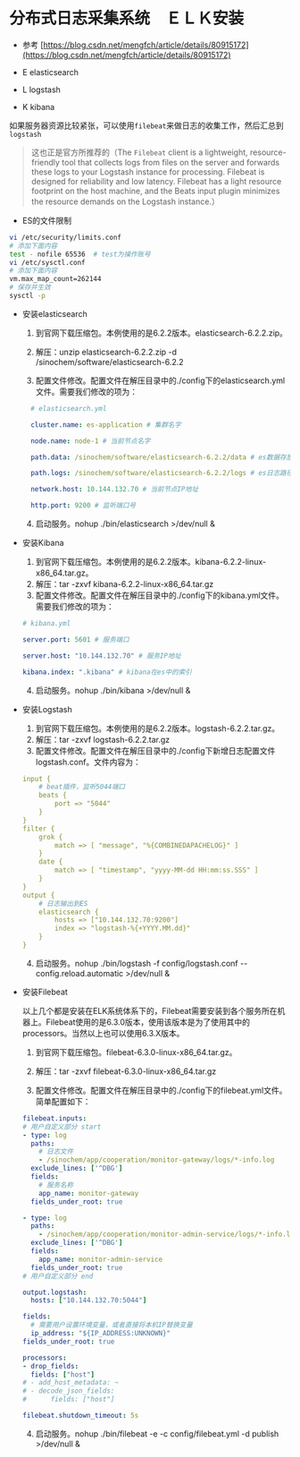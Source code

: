 # 分布式日志采集系统　ＥＬＫ安装
  - 参考 [https://blog.csdn.net/mengfch/article/details/80915172](https://blog.csdn.net/mengfch/article/details/80915172)


  - E elasticsearch
  - L logstash
  - K kibana


如果服务器资源比较紧张，可以使用`filebeat`来做日志的收集工作，然后汇总到`logstash`

> 这也正是官方所推荐的（The `Filebeat` client is a lightweight, resource-friendly tool that collects logs from files on the server and forwards these logs to your Logstash instance for processing. Filebeat is designed for reliability and low latency. Filebeat has a light resource footprint on the host machine, and the Beats input plugin minimizes the resource demands on the Logstash instance.）

  - ES的文件限制

```sh
vi /etc/security/limits.conf
# 添加下面内容
test - nofile 65536  # test为操作账号
vi /etc/sysctl.conf
# 添加下面内容
vm.max_map_count=262144
# 保存并生效
sysctl -p
```


  - 安装elasticsearch

    1. 到官网下载压缩包。本例使用的是6.2.2版本。elasticsearch-6.2.2.zip。

    2. 解压：unzip elasticsearch-6.2.2.zip -d /sinochem/software/elasticsearch-6.2.2

    3. 配置文件修改。配置文件在解压目录中的./config下的elasticsearch.yml文件。需要我们修改的项为：

    ```yml
      # elasticsearch.yml

      cluster.name: es-application # 集群名字

      node.name: node-1 # 当前节点名字

      path.data: /sinochem/software/elasticsearch-6.2.2/data # es数据存放路径

      path.logs: /sinochem/software/elasticsearch-6.2.2/logs # es日志路径

      network.host: 10.144.132.70 # 当前节点IP地址

      http.port: 9200 # 监听端口号
    ```
    4. 启动服务。nohup ./bin/elasticsearch >/dev/null &


  - 安装Kibana

    1. 到官网下载压缩包。本例使用的是6.2.2版本。kibana-6.2.2-linux-x86_64.tar.gz。
    2. 解压：tar -zxvf kibana-6.2.2-linux-x86_64.tar.gz
    3. 配置文件修改。配置文件在解压目录中的./config下的kibana.yml文件。需要我们修改的项为：

    ```yml
    # kibana.yml

    server.port: 5601 # 服务端口

    server.host: "10.144.132.70" # 服务IP地址

    kibana.index: ".kibana" # kibana在es中的索引
    ```
    4. 启动服务。nohup ./bin/kibana >/dev/null &


- 安装Logstash

    1. 到官网下载压缩包。本例使用的是6.2.2版本。logstash-6.2.2.tar.gz。
    2. 解压：tar -zxvf logstash-6.2.2.tar.gz
    3. 配置文件修改。配置文件在解压目录中的./config下新增日志配置文件logstash.conf。文件内容为：

    ```yml
    input {
        # beat插件，监听5044端口
        beats {
            port => "5044"
        }
    }
    filter {
        grok {
            match => [ "message", "%{COMBINEDAPACHELOG}" ]
        }
        date {
            match => [ "timestamp", "yyyy-MM-dd HH:mm:ss.SSS" ]
        }
    }
    output {
        # 日志输出到ES
        elasticsearch {
            hosts => ["10.144.132.70:9200"]
            index => "logstash-%{+YYYY.MM.dd}"
        }
    }
    ```
    4. 启动服务。nohup ./bin/logstash -f config/logstash.conf --config.reload.automatic >/dev/null &



- 安装Filebeat

    以上几个都是安装在ELK系统体系下的，Filebeat需要安装到各个服务所在机器上。Filebeat使用的是6.3.0版本，使用该版本是为了使用其中的processors。当然以上也可以使用6.3.X版本。

  1. 到官网下载压缩包。filebeat-6.3.0-linux-x86_64.tar.gz。

  2. 解压：tar -zxvf filebeat-6.3.0-linux-x86_64.tar.gz

  3. 配置文件修改。配置文件在解压目录中的./config下的filebeat.yml文件。简单配置如下：

  ```yml
  filebeat.inputs:
  # 用户自定义部分 start
  - type: log
    paths:
      # 日志文件
      - /sinochem/app/cooperation/monitor-gateway/logs/*-info.log
    exclude_lines: ['^DBG']
    fields:
      # 服务名称
      app_name: monitor-gateway
    fields_under_root: true

  - type: log
    paths:
      - /sinochem/app/cooperation/monitor-admin-service/logs/*-info.log
    exclude_lines: ['^DBG']
    fields:
      app_name: monitor-admin-service
    fields_under_root: true
  # 用户自定义部分 end

  output.logstash:
    hosts: ["10.144.132.70:5044"]

  fields:
    # 需要用户设置环境变量，或者直接将本机IP替换变量
    ip_address: "${IP_ADDRESS:UNKNOWN}"
  fields_under_root: true

  processors:
  - drop_fields:
    fields: ["host"]
  # - add_host_metadata: ~
  # - decode_json_fields:
  #      fields: ["host"]

  filebeat.shutdown_timeout: 5s
  ```

  4. 启动服务。nohup ./bin/filebeat -e -c config/filebeat.yml -d publish >/dev/null &
